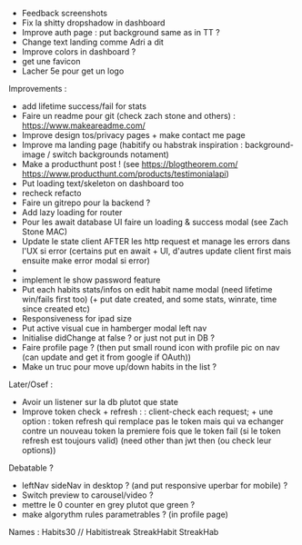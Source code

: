 - Feedback screenshots
- Fix la shitty dropshadow in dashboard
- Improve auth page : put background same as in TT ?
- Change text landing comme Adri a dit
- Improve colors in dashboard ?
- get une favicon
- Lacher 5e pour get un logo

Improvements :
- add lifetime success/fail for stats
- Faire un readme pour git (check zach stone and others) : https://www.makeareadme.com/
- Improve design tos/privacy pages + make contact me page
- Improve ma landing page (habitify ou habstrak inspiration : background-image / switch backgrounds notament)
- Make a producthunt post ! (see https://blogtheorem.com/ https://www.producthunt.com/products/testimonialapi)
- Put loading text/skeleton on dashboard too
- recheck refacto
- Faire un gitrepo pour la backend ?
- Add lazy loading for router
- Pour les await database UI faire un loading & success modal (see Zach Stone MAC)
- Update le state client AFTER les http request et manage les errors dans l'UX si error (certains put en await + UI, d'autres update client first mais ensuite make error modal si error)
- 
- implement le show password feature
- Put each habits stats/infos on edit habit name modal (need lifetime win/fails first too) (+ put date created, and some stats, winrate, time since created etc)
- Responsiveness for ipad size
- Put active visual cue in hamberger modal left nav
- Initialise didChange at false ? or just not put in DB ?
- Faire profile page ? (then put small round icon with profile pic on nav (can update and get it from google if OAuth))
- Make un truc pour move up/down habits in the list ?

Later/Osef :
- Avoir un listener sur la db plutot que state
- Improve token check + refresh :
: client-check each request; + une option : token refresh qui remplace pas le token mais qui va echanger contre un nouveau token la premiere fois que le token fail (si le token refresh est toujours valid) (need other than jwt then (ou check leur options))

Debatable ?
- leftNav sideNav in desktop ? (and put responsive uperbar for mobile) ?
-  Switch preview to carousel/video ?
- mettre le 0 counter en grey plutot que green ?
- make algorythm rules parametrables ? (in profile page)


Names : Habits30 // Habitistreak StreakHabit StreakHab 
